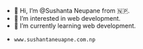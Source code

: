 - 👋 Hi, I’m @Sushanta Neupane from 🇳🇵.
- 👀 I’m interested in web development.
- 🌱 I’m currently learning web development.
-     www.sushantaneuapne.com.np
